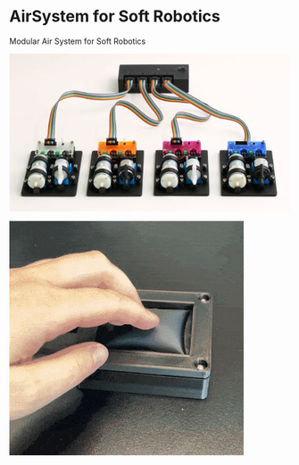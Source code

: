 # AirSystem for Soft Robotics
Modular Air System for Soft Robotics

![Example application](https://github.com/kvriet/AirSystem-for-Soft-Robotics/blob/main/Media/clear%20buttons.jpg)

![Example application](https://raw.githubusercontent.com/kvriet/AirSystem-for-Soft-Robotics/refs/heads/main/Media/pneumatic%20button.gif)
